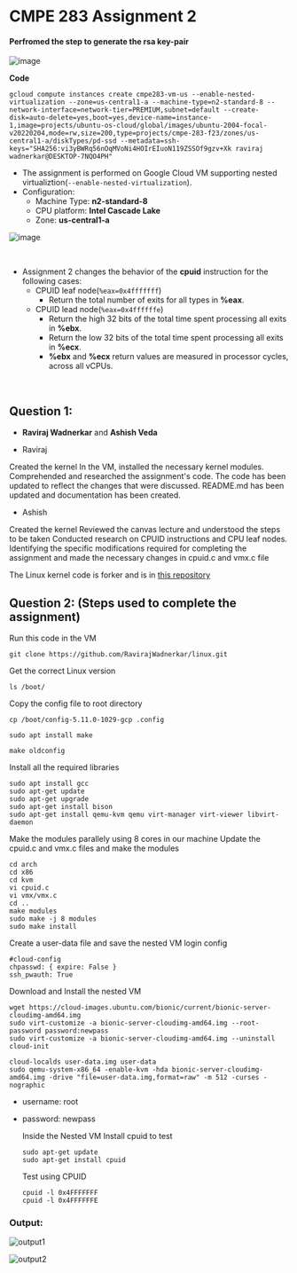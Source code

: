 # CMPE 283 Assignment 2

#### **Perfromed the step to generate the rsa key-pair**

![image](https://github.com/RavirajWadnerkar/virtualization-assignment/assets/47893967/293eebc0-bd97-48b9-a3d4-3f6d4a308f4c)

**Code**

```
gcloud compute instances create cmpe283-vm-us --enable-nested-virtualization --zone=us-central1-a --machine-type=n2-standard-8 --network-interface=network-tier=PREMIUM,subnet=default --create-disk=auto-delete=yes,boot=yes,device-name=instance-1,image=projects/ubuntu-os-cloud/global/images/ubuntu-2004-focal-v20220204,mode=rw,size=200,type=projects/cmpe-283-f23/zones/us-central1-a/diskTypes/pd-ssd --metadata=ssh-keys="SHA256:vi3yBWRq56nOqMVoNi4HOIrEIuoN119ZSSOf9gzv+Xk raviraj wadnerkar@DESKTOP-7NQO4PH"
```

- The assignment is performed on Google Cloud VM supporting nested virtualiztion(`--enable-nested-virtualization`).
- Configuration:
  - Machine Type: **n2-standard-8**
  - CPU platform: **Intel Cascade Lake**
  - Zone: **us-central1-a**

![image](https://github.com/RavirajWadnerkar/virtualization-assignment/assets/47893967/64463f06-3794-4d42-8dd0-4571f423af46)

<br />

- Assignment 2 changes the behavior of the **cpuid** instruction for the following cases:
  - CPUID leaf node(`%eax=0x4fffffff`)
    - Return the total number of exits for all types in **%eax**.
  - CPUID lead node(`%eax=0x4ffffffe`)
    - Return the high 32 bits of the total time spent processing all exits in **%ebx**.
    - Return the low 32 bits of the total time spent processing all exits in **%ecx**.
    - **%ebx** and **%ecx** return values are measured in processor cycles, across all vCPUs.

<br />

## Question 1:

- **Raviraj Wadnerkar** and **Ashish Veda**

- Raviraj

Created the kernel
In the VM, installed the necessary kernel modules.
Comprehended and researched the assignment's code.
The code has been updated to reflect the changes that were discussed.
README.md has been updated and documentation has been created.

- Ashish

Created the kernel
Reviewed the canvas lecture and understood the steps to be taken
Conducted research on CPUID instructions and CPU leaf nodes. Identifying the specific modifications required for completing the assignment and made the necessary changes in cpuid.c and vmx.c file

The Linux kernel code is forker and is in [this repository](https://github.com/RavirajWadnerkar/linux)
<br />

## Question 2: (Steps used to complete the assignment)

Run this code in the VM

```
git clone https://github.com/RavirajWadnerkar/linux.git
```

Get the correct Linux version

```
ls /boot/
```

Copy the config file to root directory

```
cp /boot/config-5.11.0-1029-gcp .config
```

```
sudo apt install make
```

```
make oldconfig
```

Install all the required libraries

```
sudo apt install gcc
sudo apt-get update
sudo apt-get upgrade
sudo apt-get install bison
sudo apt-get install qemu-kvm qemu virt-manager virt-viewer libvirt-daemon
```

Make the modules parallely using 8 cores in our machine
Update the cpuid.c and vmx.c files and make the modules

```
cd arch
cd x86
cd kvm
vi cpuid.c
vi vmx/vmx.c
cd ..
make modules
sudo make -j 8 modules
sudo make install
```

Create a user-data file and save the nested VM login config

```
#cloud-config
chpasswd: { expire: False }
ssh_pwauth: True
```

Download and Install the nested VM

```
wget https://cloud-images.ubuntu.com/bionic/current/bionic-server-cloudimg-amd64.img
sudo virt-customize -a bionic-server-cloudimg-amd64.img --root-password password:newpass
sudo virt-customize -a bionic-server-cloudimg-amd64.img --uninstall cloud-init

cloud-localds user-data.img user-data
sudo qemu-system-x86_64 -enable-kvm -hda bionic-server-cloudimg-amd64.img -drive "file=user-data.img,format=raw" -m 512 -curses -nographic
```

- username: root
- password: newpass

  Inside the Nested VM Install cpuid to test

  ```
  sudo apt-get update
  sudo apt-get install cpuid
  ```

  Test using CPUID

  ```
  cpuid -l 0x4FFFFFFF
  cpuid -l 0x4FFFFFFE
  ```

### **Output:**

![output1](https://github.com/RavirajWadnerkar/virtualization-assignment/assets/47893967/7ee37458-0b2a-4837-bc18-3a953a33857e)

![output2](https://github.com/RavirajWadnerkar/virtualization-assignment/assets/47893967/9b3ccee5-8e25-488e-80e4-92924cb1e627)
